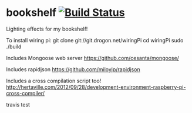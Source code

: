 # bookshelf [![Build Status](https://travis-ci.org/thepoho/bookshelf.svg?branch=master)](https://travis-ci.org/thepoho/bookshelf)

Lighting effects for my bookshelf!


To install wiring pi:
git clone git://git.drogon.net/wiringPi
cd wiringPi
sudo ./build

Includes Mongoose web server
https://github.com/cesanta/mongoose/

Includes rapidjson
https://github.com/miloyip/rapidjson

Includes a cross compilation script too!
 http://hertaville.com/2012/09/28/development-environment-raspberry-pi-cross-compiler/

travis test
